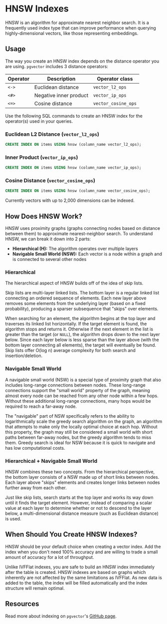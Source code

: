 # HNSW Indexes

HNSW is an algorithm for approximate nearest neighbor search. It is a frequently used index type that can improve performance when querying highly-dimensional vectors, like those representing embeddings.

## Usage

The way you create an HNSW index depends on the distance operator you are using. `pgvector` includes 3 distance operators:

| Operator | Description | **Operator class** |
| --- | --- | --- |
| `<->` | Euclidean distance | `vector_l2_ops` |
| `<#>` | Negative inner product | `vector_ip_ops` |
| `<=>` | Cosine distance | `vector_cosine_ops` |

Use the following SQL commands to create an HNSW index for the operator(s) used in your queries.

### Euclidean L2 Distance (`vector_l2_ops`)

```sql
CREATE INDEX ON items USING hnsw (column_name vector_l2_ops);
```

### Inner Product (`vector_ip_ops`)

```sql
CREATE INDEX ON items USING hnsw (column_name vector_ip_ops);
```

### Cosine Distance (`vector_cosine_ops`)

```sql
CREATE INDEX ON items USING hnsw (column_name vector_cosine_ops);
```

Currently vectors with up to 2,000 dimensions can be indexed.

## How Does HNSW Work?

HNSW uses proximity graphs (graphs connecting nodes based on distance between them) to approximate nearest-neighbor search. To understand HNSW, we can break it down into 2 parts:

- **Hierarchical (H):** The algorithm operates over multiple layers
- **Navigable Small World (NSW):** Each vector is a node within a graph and is connected to several other nodes

### Hierarchical

The hierarchical aspect of HNSW builds off of the idea of skip lists.

Skip lists are multi-layer linked lists. The bottom layer is a regular linked list connecting an ordered sequence of elements. Each new layer above removes some elements from the underlying layer (based on a fixed probability), producing a sparser subsequence that "skips" over elements.

When searching for an element, the algorithm begins at the top layer and traverses its linked list horizontally. If the target element is found, the algorithm stops and returns it. Otherwise if the next element in the list is greater than the target (or `NULL`), the algorithm drops down to the next layer below. Since each layer below is less sparse than the layer above (with the bottom layer connecting all elements), the target will eventually be found. Skip lists offer O(log n) average complexity for both search and insertion/deletion.

### Navigable Small World

A navigable small world (NSW) is a special type of proximity graph that also includes long-range connections between nodes. These long-range connections support the "small world" property of the graph, meaning almost every node can be reached from any other node within a few hops. Without these additional long-range connections, many hops would be required to reach a far-away node.

The "navigable" part of NSW specifically refers to the ability to logarithmically scale the greedy search algorithm on the graph, an algorithm that attempts to make only the locally optimal choice at each hop. Without this property, the graph may still be considered a small world with short paths between far-away nodes, but the greedy algorithm tends to miss them. Greedy search is ideal for NSW because it is quick to navigate and has low computational costs.

### Hierarchical + Navigable Small World

HNSW combines these two concepts. From the hierarchical perspective, the bottom layer consists of a NSW made up of short links between nodes. Each layer above "skips" elements and creates longer links between nodes further away from each other.

Just like skip lists, search starts at the top layer and works its way down until it finds the target element. However, instead of comparing a scalar value at each layer to determine whether or not to descend to the layer below, a multi-dimensional distance measure (such as Euclidean distance) is used.

## When Should You Create HNSW Indexes?

HNSW should be your default choice when creating a vector index. Add the index when you don't need 100% accuracy and are willing to trade a small amount of accuracy for a lot of throughput.

Unlike IVFFlat indexes, you are safe to build an HNSW index immediately after the table is created. HNSW indexes are based on graphs which inherently are not affected by the same limitations as IVFFlat. As new data is added to the table, the index will be filled automatically and the index structure will remain optimal.

## Resources

Read more about indexing on `pgvector`'s [GitHub page](https://github.com/pgvector/pgvector#indexing).
